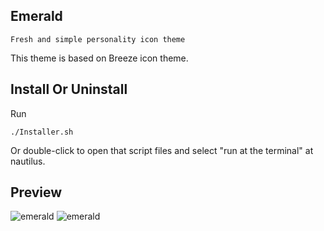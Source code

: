 ## Emerald
    Fresh and simple personality icon theme

This theme is based on Breeze icon theme.

## Install Or Uninstall
Run

    ./Installer.sh

Or double-click to open that script files and select "run at the terminal" at nautilus.

## Preview
![emerald](../master/Preview1.jpg)
![emerald](../master/Preview2.png)
